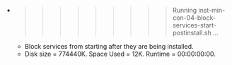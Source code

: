 * >>>>>>>>> Running inst-min-con-04-block-services-start-postinstall.sh ...
  * Block services from starting after they are being installed.
  * Disk size = 774440K. Space Used = 12K. Runtime = 00:00:00:00.
